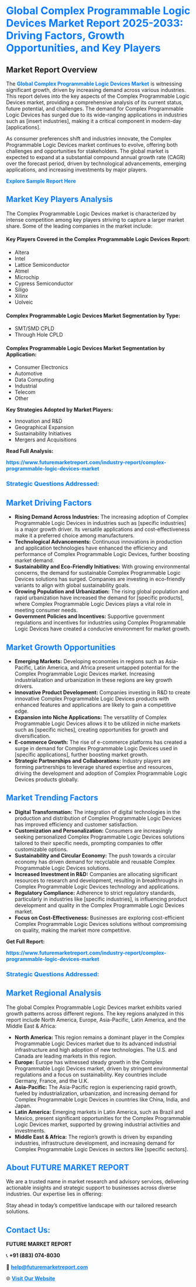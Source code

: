 <h1 style="color: #007BFF;">Global Complex Programmable Logic Devices Market Report 2025-2033: Driving Factors, Growth Opportunities, and Key Players</h1>

<section id="overview">
<h2>Market Report Overview</h2>
<p>The <a href="https://www.futuremarketreport.com/industry-report/complex-programmable-logic-devices-market" style="color: #007BFF; text-decoration: none;"><strong>Global Complex Programmable Logic Devices Market</strong></a> is witnessing significant growth, driven by increasing demand across various industries. This report delves into the key aspects of the Complex Programmable Logic Devices market, providing a comprehensive analysis of its current status, future potential, and challenges. The demand for Complex Programmable Logic Devices has surged due to its wide-ranging applications in industries such as [insert industries], making it a critical component in modern-day [applications].</p>
<p>As consumer preferences shift and industries innovate, the Complex Programmable Logic Devices market continues to evolve, offering both challenges and opportunities for stakeholders. The global market is expected to expand at a substantial compound annual growth rate (CAGR) over the forecast period, driven by technological advancements, emerging applications, and increasing investments by major players.</p>
</section>

<section id="overview">
<p><a href="https://www.futuremarketreport.com/request-sample/reportId=75943" style="color: #007BFF; text-decoration: none;"><strong>Explore Sample Report Here</strong></a></p>
</section>

<section id="key-players">
<h2 style="color: #007BFF;">Market Key Players Analysis</h2>
<p>The Complex Programmable Logic Devices market is characterized by intense competition among key players striving to capture a larger market share. Some of the leading companies in the market include:</p>
<h4>Key Players Covered in the Complex Programmable Logic Devices Report:</h4>
<ul><li>Altera</li><li>Intel</li><li>Lattice Semiconductor</li><li>Atmel</li><li>Microchip</li><li>Cypress Semiconductor</li><li>Siligo</li><li>Xilinx</li><li>Uolveic</li></ul>
<h4>Complex Programmable Logic Devices Market Segmentation by Type:</h4>
<ul><li>SMT/SMD CPLD</li><li>Through Hole CPLD</li></ul>

<h4>Complex Programmable Logic Devices Market Segmentation by Application:</h4>
<ul><li>Consumer Electronics</li><li>Automotive</li><li>Data Computing</li><li>Industrial</li><li>Telecom</li><li>Other</li></ul>
<p><strong>Key Strategies Adopted by Market Players:</strong></p>
<ul>
<li>Innovation and R&D</li>
<li>Geographical Expansion</li>
<li>Sustainability Initiatives</li>
<li>Mergers and Acquisitions</li>
</ul>
</section>

<section>
<p><strong>Read Full Analysis: </strong></p><a href="https://www.futuremarketreport.com/industry-report/complex-programmable-logic-devices-market" style="color: #007BFF; text-decoration: none;"><strong>https://www.futuremarketreport.com/industry-report/complex-programmable-logic-devices-market</strong></a>
<h3 style="color: #007BFF;">Strategic Questions Addressed:</h3>
</section>

<section id="driving-factors">
<h2 style="color: #007BFF;">Market Driving Factors</h2>
<ul>
<li><strong>Rising Demand Across Industries:</strong> The increasing adoption of Complex Programmable Logic Devices in industries such as [specific industries] is a major growth driver. Its versatile applications and cost-effectiveness make it a preferred choice among manufacturers.</li>
<li><strong>Technological Advancements:</strong> Continuous innovations in production and application technologies have enhanced the efficiency and performance of Complex Programmable Logic Devices, further boosting market demand.</li>
<li><strong>Sustainability and Eco-Friendly Initiatives:</strong> With growing environmental concerns, the demand for sustainable Complex Programmable Logic Devices solutions has surged. Companies are investing in eco-friendly variants to align with global sustainability goals.</li>
<li><strong>Growing Population and Urbanization:</strong> The rising global population and rapid urbanization have increased the demand for [specific products], where Complex Programmable Logic Devices plays a vital role in meeting consumer needs.</li>
<li><strong>Government Policies and Incentives:</strong> Supportive government regulations and incentives for industries using Complex Programmable Logic Devices have created a conducive environment for market growth.</li>
</ul>
</section>

<section id="growth-opportunities">
<h2 style="color: #007BFF;">Market Growth Opportunities</h2>
<ul>
<li><strong>Emerging Markets:</strong> Developing economies in regions such as Asia-Pacific, Latin America, and Africa present untapped potential for the Complex Programmable Logic Devices market. Increasing industrialization and urbanization in these regions are key growth drivers.</li>
<li><strong>Innovative Product Development:</strong> Companies investing in R&D to create innovative Complex Programmable Logic Devices products with enhanced features and applications are likely to gain a competitive edge.</li>
<li><strong>Expansion into Niche Applications:</strong> The versatility of Complex Programmable Logic Devices allows it to be utilized in niche markets such as [specific niches], creating opportunities for growth and diversification.</li>
<li><strong>E-commerce Growth:</strong> The rise of e-commerce platforms has created a surge in demand for Complex Programmable Logic Devices used in [specific applications], further boosting market growth.</li>
<li><strong>Strategic Partnerships and Collaborations:</strong> Industry players are forming partnerships to leverage shared expertise and resources, driving the development and adoption of Complex Programmable Logic Devices products globally.</li>
</ul>
</section>

<section id="trending-factors">
<h2 style="color: #007BFF;">Market Trending Factors</h2>
<ul>
<li><strong>Digital Transformation:</strong> The integration of digital technologies in the production and distribution of Complex Programmable Logic Devices has improved efficiency and customer satisfaction.</li>
<li><strong>Customization and Personalization:</strong> Consumers are increasingly seeking personalized Complex Programmable Logic Devices solutions tailored to their specific needs, prompting companies to offer customizable options.</li>
<li><strong>Sustainability and Circular Economy:</strong> The push towards a circular economy has driven demand for recyclable and reusable Complex Programmable Logic Devices solutions.</li>
<li><strong>Increased Investment in R&D:</strong> Companies are allocating significant resources to research and development, resulting in breakthroughs in Complex Programmable Logic Devices technology and applications.</li>
<li><strong>Regulatory Compliance:</strong> Adherence to strict regulatory standards, particularly in industries like [specific industries], is influencing product development and quality in the Complex Programmable Logic Devices market.</li>
<li><strong>Focus on Cost-Effectiveness:</strong> Businesses are exploring cost-efficient Complex Programmable Logic Devices solutions without compromising on quality, making the market more competitive.</li>
</ul>
</section>

<section>
<p><strong>Get Full Report: </strong></p><a href="https://www.futuremarketreport.com/industry-report/complex-programmable-logic-devices-market" style="color: #007BFF; text-decoration: none;"><strong>https://www.futuremarketreport.com/industry-report/complex-programmable-logic-devices-market</strong></a>
<h3 style="color: #007BFF;">Strategic Questions Addressed:</h3>
</section>


<section id="regional-analysis">
<h2 style="color: #007BFF;">Market Regional Analysis</h2>
<p>The global Complex Programmable Logic Devices market exhibits varied growth patterns across different regions. The key regions analyzed in this report include North America, Europe, Asia-Pacific, Latin America, and the Middle East & Africa:</p>
<ul>
<li><strong>North America:</strong> This region remains a dominant player in the Complex Programmable Logic Devices market due to its advanced industrial infrastructure and high adoption of new technologies. The U.S. and Canada are leading markets in this region.</li>
<li><strong>Europe:</strong> Europe has witnessed steady growth in the Complex Programmable Logic Devices market, driven by stringent environmental regulations and a focus on sustainability. Key countries include Germany, France, and the U.K.</li>
<li><strong>Asia-Pacific:</strong> The Asia-Pacific region is experiencing rapid growth, fueled by industrialization, urbanization, and increasing demand for Complex Programmable Logic Devices in countries like China, India, and Japan.</li>
<li><strong>Latin America:</strong> Emerging markets in Latin America, such as Brazil and Mexico, present significant opportunities for the Complex Programmable Logic Devices market, supported by growing industrial activities and investments.</li>
<li><strong>Middle East & Africa:</strong> The region’s growth is driven by expanding industries, infrastructure development, and increasing demand for Complex Programmable Logic Devices in sectors like [specific sectors].</li>
</ul>
</section>

<footer>
<h2 style="color: #007BFF;">About FUTURE MARKET REPORT</h2>
<p>We are a trusted name in market research and advisory services, delivering actionable insights and strategic support to businesses across diverse industries. Our expertise lies in offering:</p>

<p>Stay ahead in today’s competitive landscape with our tailored research solutions.</p>

<h2 style="color: #007BFF;">Contact Us:</h2>
<p><strong>FUTURE MARKET REPORT</strong></p>
<p>📞 <strong>+91 (883) 074-8030</strong></p>
<p>📧 <strong><a href="mailto:help@futuremarketreport.com" style="color: #007BFF;">help@futuremarketreport.com</a></strong></p>
<p>🌐 <strong><a href="https://www.futuremarketreport.com/" style="color: #007BFF;">Visit Our Website</a></strong></p>
</footer>